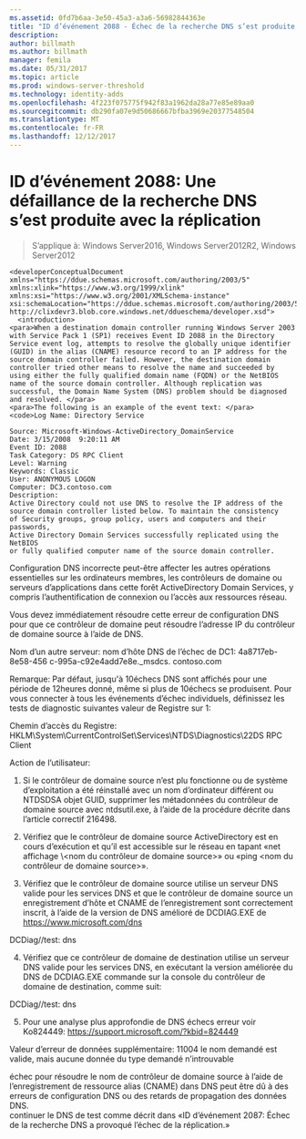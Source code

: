 ```yaml
---
ms.assetid: 0fd7b6aa-3e50-45a3-a3a6-56982844363e
title: "ID d’événement 2088 - Échec de la recherche DNS s’est produite avec la réplication"
description: 
author: billmath
ms.author: billmath
manager: femila
ms.date: 05/31/2017
ms.topic: article
ms.prod: windows-server-threshold
ms.technology: identity-adds
ms.openlocfilehash: 4f223f075775f942f83a1962da28a77e85e89aa0
ms.sourcegitcommit: db290fa07e9d50686667bfba3969e20377548504
ms.translationtype: MT
ms.contentlocale: fr-FR
ms.lasthandoff: 12/12/2017
---
```

# <a name="event-id-2088-dns-lookup-failure-occurred-with-replication-success"></a>ID d’événement 2088: Une défaillance de la recherche DNS s’est produite avec la réplication

>S’applique à: Windows Server2016, Windows Server2012R2, Windows Server2012

    
    <developerConceptualDocument xmlns="https://ddue.schemas.microsoft.com/authoring/2003/5" xmlns:xlink="https://www.w3.org/1999/xlink" xmlns:xsi="https://www.w3.org/2001/XMLSchema-instance" xsi:schemaLocation="https://ddue.schemas.microsoft.com/authoring/2003/5 http://clixdevr3.blob.core.windows.net/ddueschema/developer.xsd">
      <introduction>
    <para>When a destination domain controller running Windows Server 2003 with Service Pack 1 (SP1) receives Event ID 2088 in the Directory Service event log, attempts to resolve the globally unique identifier (GUID) in the alias (CNAME) resource record to an IP address for the source domain controller failed. However, the destination domain controller tried other means to resolve the name and succeeded by using either the fully qualified domain name (FQDN) or the NetBIOS name of the source domain controller. Although replication was successful, the Domain Name System (DNS) problem should be diagnosed and resolved. </para>
    <para>The following is an example of the event text: </para>
    <code>Log Name: Directory Service

    Source: Microsoft-Windows-ActiveDirectory_DomainService
    Date: 3/15/2008  9:20:11 AM
    Event ID: 2088
    Task Category: DS RPC Client 
    Level: Warning
    Keywords: Classic
    User: ANONYMOUS LOGON
    Computer: DC3.contoso.com
    Description:
    Active Directory could not use DNS to resolve the IP address of the 
    source domain controller listed below. To maintain the consistency 
    of Security groups, group policy, users and computers and their passwords, 
    Active Directory Domain Services successfully replicated using the NetBIOS 
    or fully qualified computer name of the source domain controller. 

Configuration DNS incorrecte peut-être affecter les autres opérations essentielles sur les ordinateurs membres, les contrôleurs de domaine ou serveurs d’applications dans cette forêt ActiveDirectory Domain Services, y compris l’authentification de connexion ou l’accès aux ressources réseau. 

Vous devez immédiatement résoudre cette erreur de configuration DNS pour que ce contrôleur de domaine peut résoudre l’adresse IP du contrôleur de domaine source à l’aide de DNS. 

Nom d’un autre serveur: nom d’hôte DNS de l’échec de DC1: 4a8717eb-8e58-456 c-995a-c92e4add7e8e._msdcs. contoso.com 

Remarque: Par défaut, jusqu'à 10échecs DNS sont affichés pour une période de 12heures donné, même si plus de 10échecs se produisent.  Pour vous connecter à tous les événements d’échec individuels, définissez les tests de diagnostic suivantes valeur de Registre sur 1: 

Chemin d’accès du Registre: HKLM\System\CurrentControlSet\Services\NTDS\Diagnostics\22DS RPC Client 

Action de l’utilisateur: 

1) Si le contrôleur de domaine source n’est plu fonctionne ou de système d’exploitation a été réinstallé avec un nom d’ordinateur différent ou NTDSDSA objet GUID, supprimer les métadonnées du contrôleur de domaine source avec ntdsutil.exe, à l’aide de la procédure décrite dans l’article correctif 216498. 

2) Vérifiez que le contrôleur de domaine source ActiveDirectory est en cours d’exécution et qu’il est accessible sur le réseau en tapant «net affichage \\&lt;nom du contrôleur de domaine source&gt;» ou «ping &lt;nom du contrôleur de domaine source&gt;». 

3) Vérifiez que le contrôleur de domaine source utilise un serveur DNS valide pour les services DNS et que le contrôleur de domaine source un enregistrement d’hôte et CNAME de l’enregistrement sont correctement inscrit, à l’aide de la version de DNS amélioré de DCDIAG.EXE de https://www.microsoft.com/dns 

DCDiag//test: dns 

4) Vérifiez que ce contrôleur de domaine de destination utilise un serveur DNS valide pour les services DNS, en exécutant la version améliorée du DNS de DCDIAG.EXE commande sur la console du contrôleur de domaine de destination, comme suit: 

DCDiag//test: dns 

5) Pour une analyse plus approfondie de DNS échecs erreur voir Ko824449: https://support.microsoft.com/?kbid=824449 

Valeur d’erreur de données supplémentaire: 11004 le nom demandé est valide, mais aucune donnée du type demandé n’introuvable</code>
  </introduction>
  <section>
    <title>Diagnostic</title>
    <content>
      <para>échec pour résoudre le nom de contrôleur de domaine source à l’aide de l’enregistrement de ressource alias (CNAME) dans DNS peut être dû à des erreurs de configuration DNS ou des retards de propagation des données DNS.</para>
    </content>
  </section>
  <section>
    <title>Résolution</title>
    <content>
      <para>continuer le DNS de test comme décrit dans «<link xlink:href="85b1d179-f53e-4f95-b0b8-5b1c096a8076">ID d’événement 2087: Échec de la recherche DNS a provoqué l’échec de la réplication</link>.»</para>
    </content>
  </section>
  <relatedTopics />
</developerConceptualDocument>


